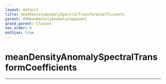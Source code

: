 ```yaml
---
layout: default
title: meanDensityAnomalySpectralTransformCoefficients
parent: WVMeanDensityAnomalyComponent
grand_parent: Classes
nav_order: 6
mathjax: true
---
```


#  meanDensityAnomalySpectralTransformCoefficients




---

